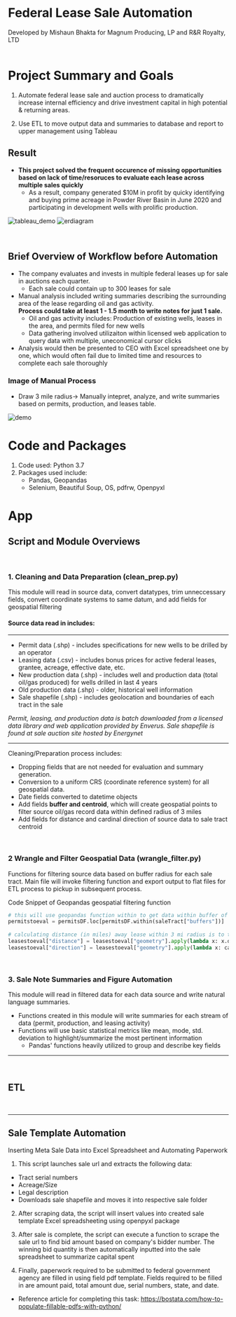 # Federal Lease Sale Automation
Developed by Mishaun Bhakta for Magnum Producing, LP and R&R Royalty, LTD
<br><br>

# Project Summary and Goals

1.  Automate federal lease sale and auction process to dramatically increase internal efficiency and drive investment capital in high potential & returning areas.



2. Use ETL to move output data and summaries to database and report to upper management using Tableau

## Result
* **This project solved the frequent occurence of missing opportunities based on lack of time/resoruces to evaluate each lease across multiple sales quickly**
    * As a result, company generated $10M in profit by quicky identifying and buying prime acreage in Powder River Basin in June 2020 and participating in development wells with prolific production.

![tableau_demo](Images/tableaudemo.png)
![erdiagram](Images/erdiagram.png)


<br>

## Brief Overview of Workflow before Automation

* The company evaluates and invests in multiple federal leases up for sale in auctions each quarter.
    * Each sale could contain up to 300 leases for sale
* Manual analysis included writing summaries describing the surrounding area of the lease regarding oil and gas activity.  
    **Process could take at least 1 - 1.5 month to write notes for just 1 sale.**
    * Oil and gas activity includes: Production of existing wells, leases in the area, and permits filed for new wells
    * Data gathering involved utilizaiton within licensed web application to query data with multiple, uneconomical cursor clicks 
* Analysis would then be presented to CEO with Excel spreadsheet one by one, which would often fail due to limited time and resources to complete each sale thoroughly

### Image of Manual Process
* Draw 3 mile radius-> Manually intepret, analyze, and write summaries based on permits, production, and leases table.

![demo](Images/demoanalysis.gif)

# Code and Packages

1.  Code used: Python 3.7
2.  Packages used include:
    * Pandas, Geopandas
    * Selenium, Beautiful Soup, OS, pdfrw, Openpyxl
    
    
# App
## Script and Module Overviews

<br>

### 1. Cleaning and Data Preparation (clean_prep.py)
This module will read in source data, convert datatypes, trim unneccessary fields,  convert coordinate systems to same datum, and add fields for geospatial filtering

#### Source data read in includes:
<hr>

* Permit data (.shp) - includes specifications for new wells to be drilled by an operator
* Leasing data (.csv) - includes bonus prices for active federal leases, grantee, acreage, effective date, etc.
* New production data (.shp) - includes well and production data (total oil/gas produced) for wells drilled in last 4 years
* Old production data (.shp) - older, historical well information
* Sale shapefile (.shp) - includes geolocation and boundaries of each tract in the sale

*Permit, leasing, and production data is batch downloaded from a licensed data library and web application provided by Enverus.
Sale shapefile is found at sale auction site hosted by Energynet*

<hr>

Cleaning/Preparation process includes:
* Dropping fields that are not needed for evaluation and summary generation.
* Conversion to a uniform CRS (coordinate reference system) for all geospatial data.
* Date fields converted to datetime objects
* Add fields **buffer and centroid**, which will create geospatial points to filter source oil/gas record data within defined radius of 3 miles
* Add fields for distance and cardinal direction of source data to sale tract centroid

<br>

### 2 Wrangle and Filter Geospatial Data (wrangle_filter.py)

Functions for filtering source data based on buffer radius for each sale tract.  Main file will invoke filtering function and export output to flat files for ETL process to pickup in subsequent process.

Code Snippet of Geopandas geospatial filtering function

```python
# this will use geopandas function within to get data within buffer of test tract and then use the boolean array to filter itself to get data
permitstoeval = permitsDF.loc[permitsDF.within(saleTract["buffers"])]
    
# calculating distance (in miles) away lease within 3 mi radius is to tract of interest and direction of data point (permit, lease, prod)
leasestoeval["distance"] = leasestoeval["geometry"].apply(lambda x: x.distance(saleTract["centroids"]) / 1609.34)
leasestoeval["direction"] = leasestoeval["geometry"].apply(lambda x: cardDir(x, saleTract))

```



<br>

###  3.  Sale Note Summaries and Figure Automation

This module will read in filtered data for each data source and write natural language summaries.  


* Functions created in this module will write summaries for each stream of data (permit, production, and leasing activity)
* Functions will use basic statistical metrics like mean, mode, std. deviation to highlight/summarize the most pertinent information
    * Pandas' functions heavily utilized to group and describe key fields


<hr>

<br>

## ETL

<br>

<hr>

## Sale Template Automation

Inserting Meta Sale Data into Excel Spreadsheet and Automating Paperwork

1.  This script launches sale url and extracts the following data:
* Tract serial numbers
* Acreage/Size
* Legal description
* Downloads sale shapefile and moves it into respective sale folder

2.  After scraping data, the script will insert values into created sale template Excel spreadsheeting using openpyxl package

3.  After sale is complete, the script can execute a function to scrape the sale url to find bid amount based on company's bidder number.  The winning bid quantity is then automatically inputted into the sale spreadsheet to summarize capital spent

4. Finally, paperwork required to be submitted to federal government agency are filled in using field pdf template.  Fields required to be filled in are amount paid, total amount due, serial numbers, state, and date.
* Reference article for completing this task: https://bostata.com/how-to-populate-fillable-pdfs-with-python/


